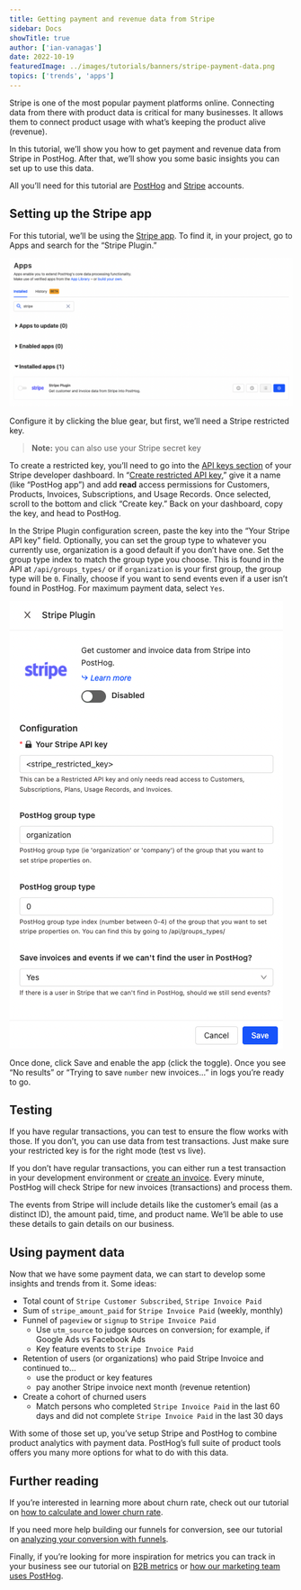 ```yaml
---
title: Getting payment and revenue data from Stripe
sidebar: Docs
showTitle: true
author: ['ian-vanagas']
date: 2022-10-19
featuredImage: ../images/tutorials/banners/stripe-payment-data.png
topics: ['trends', 'apps']
---
```

Stripe is one of the most popular payment platforms online. Connecting data from there with product data is critical for many businesses. It allows them to connect product usage with what’s keeping the product alive (revenue).

In this tutorial, we’ll show you how to get payment and revenue data from Stripe in PostHog. After that, we’ll show you some basic insights you can set up to use this data.

All you’ll need for this tutorial are [PostHog](/signup) and [Stripe](https://stripe.com/) accounts.

## Setting up the Stripe app

For this tutorial, we’ll be using the [Stripe app](https://github.com/PostHog/stripe-plugin). To find it, in your project, go to Apps and search for the “Stripe Plugin.”

![Stripe app listing](../images/tutorials/stripe-payment-data/stripe-app.png)

Configure it by clicking the blue gear, but first, we’ll need a Stripe restricted key.

> **Note:** you can also use your Stripe secret key

To create a restricted key, you’ll need to go into the [API keys section](https://dashboard.stripe.com/apikeys) of your Stripe developer dashboard. In “[Create restricted API key](https://dashboard.stripe.com/apikeys/create),” give it a name (like “PostHog app”) and add **read** access permissions for Customers, Products, Invoices, Subscriptions, and Usage Records. Once selected, scroll to the bottom and click “Create key.” Back on your dashboard, copy the key, and head to PostHog.

In the Stripe Plugin configuration screen, paste the key into the “Your Stripe API key” field. Optionally, you can set the group type to whatever you currently use, organization is a good default if you don’t have one. Set the group type index to match the group type you choose. This is found in the API at `/api/groups_types/` or if `organization` is your first group, the group type will be `0`. Finally, choose if you want to send events even if a user isn’t found in PostHog. For maximum payment data, select `Yes`.

![Stripe app config](../images/tutorials/stripe-payment-data/stripe-config.png)

Once done, click Save and enable the app (click the toggle). Once you see “No results” or “Trying to save `number` new invoices…” in logs you’re ready to go.

## Testing

If you have regular transactions, you can test to ensure the flow works with those. If you don’t, you can use data from test transactions. Just make sure your restricted key is for the right mode (test vs live).

If you don’t have regular transactions, you can either run a test transaction in your development environment or [create an invoice](https://dashboard.stripe.com/invoices). Every minute, PostHog will check Stripe for new invoices (transactions) and process them.

The events from Stripe will include details like the customer’s email (as a distinct ID), the amount paid, time, and product name. We’ll be able to use these details to gain details on our business.

## Using payment data

Now that we have some payment data, we can start to develop some insights and trends from it. Some ideas:

- Total count of `Stripe Customer Subscribed`, `Stripe Invoice Paid`
- Sum of `stripe_amount_paid` for `Stripe Invoice Paid` (weekly, monthly)
- Funnel of `pageview` or `signup` to `Stripe Invoice Paid`
    - Use `utm_source` to judge sources on conversion; for example, if Google Ads vs Facebook Ads
    - Key feature events to `Stripe Invoice Paid`
- Retention of users (or organizations) who paid Stripe Invoice and continued to…
    - use the product or key features
    - pay another Stripe invoice next month (revenue retention)
- Create a cohort of churned users
    - Match persons who completed `Stripe Invoice Paid` in the last 60 days and did not complete `Stripe Invoice Paid` in the last 30 days

With some of those set up, you’ve setup Stripe and PostHog to combine product analytics with payment data. PostHog’s full suite of product tools offers you many more options for what to do with this data.

## Further reading

If you’re interested in learning more about churn rate, check out our tutorial on [how to calculate and lower churn rate](/tutorials/churn-rate).

If you need more help building our funnels for conversion, see our tutorial on [analyzing your conversion with funnels](/tutorials/funnels).

Finally, if you’re looking for more inspiration for metrics you can track in your business see our tutorial on [B2B metrics](/tutorials/metrics-tutorial) or [how our marketing team uses PostHog](/blog/posthog-marketing).
